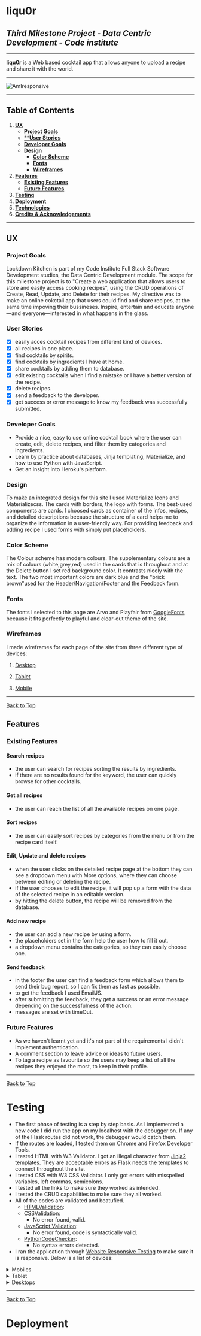 # liqu0r

## <i> Third Milestone Project - Data Centric Development - Code institute </i>

---

**liqu0r** is a Web based cocktail app that allows anyone to upload a recipe and share it with the world.

---

![AmIresponsive](https://github.com/kompeet/third-milestone-project/blob/master/static/images/responsive.JPG "Responsive")

---

## Table of Contents

1. [**UX**](#ux)
    - [**Project Goals**](#project)
    - [****User Stories**](#user)
    - [**Developer Goals**](#developer)
    - [**Design**](#design)
        - [**Color Scheme**](#color)
        - [**Fonts**](fonts)
        - [**Wireframes**](#wireframes)
6. [**Features**](#features)
    - [**Existing Features**](#existing)
    - [**Future Features**](#future)
7. [**Testing**](#testing)
8. [**Deployment**](#deployment)
5. [**Technologies**](#technologies)
9. [**Credits & Acknowledgements**](#credits)


---


## UX

### Project Goals

Lockdown Kitchen is part of my Code Institute Full Stack Software Development studies, the Data Centric Development module.
The scope for this milestone project is to "Create a web application that allows users to store and easily access cooking recipes", using the CRUD operations of Create, Read, Update, and Delete for their recipes. 
My directive was to make an online cokctail app that users could find and share recipes, at the same time impoving their bussineses.
Inspire, entertain and educate anyone—and everyone—interested in what happens in the glass.

### User Stories

- [x] easily acces cocktail recipes from different kind of devices.
- [x] all recipes in one place.
- [x] find cocktails by spirits.
- [x] find cocktails by ingredients I have at home.
- [x] share cocktails by adding them to database.
- [x] edit existing cocktails when I find a mistake or I have a better version of the recipe.
- [x] delete recipes.
- [x] send a feedback to the developer.
- [x] get success or error message to know my feedback was successfully submitted.

### Developer Goals

- Provide a nice, easy to use online cocktail book where the user can create, edit, delete recipes, and filter them by categories and ingredients.
- Learn by practice about databases, Jinja templating, Materialize, and how to use Python with JavaScript.
- Get an insight into Heroku's platform.

### Design

To make an integrated design for this site I used Materialize Icons and Materializecss. 
The cards with borders, the logo with forms. The best-used components are cards. I choosed cards as container of the infos, recipes, and detailed descriptions because the structure of a card helps me to organize the information in a user-friendly way.
For providing feedback and adding recipe I used forms with simply put placeholders.

### Color Scheme

The Colour scheme has modern colours. The supplementary colours are a mix of colours (white,grey,red) used in the cards that is throughout and at the Delete button I set red background color. It contrasts nicely with the text.  The two most important colors are dark blue and the "brick brown"used for the Header/Navigation/Footer and the Feedback form.

### Fonts

The fonts I selected to this page are Arvo and Playfair from [GoogleFonts](https://fonts.google.com/) because it fits perfectly to playful and clear-out theme of the site.

### Wireframes

I made wireframes for each page of the site from three different type of devices:

1. [Desktop](https://github.com/kompeet/third-milestone-project/tree/master/wireframes/desptop)

2. [Tablet](https://github.com/kompeet/third-milestone-project/tree/master/wireframes/tablet)

3. [Mobile](https://github.com/kompeet/third-milestone-project/tree/master/wireframes/mobile)


---


[Back to Top](#table-of-contents)

## Features

### Existing Features

#### Search recipes

- the user can search for recipes sorting the results by ingredients.
- if there are no results found for the keyword, the user can quickly browse for other cocktails.

#### Get all recipes

- the user can reach the list of all the available recipes on one page.

#### Sort recipes

- the user can easily sort recipes by categories from the menu or from the recipe card itself.

#### Edit, Update and delete recipes

- when the user clicks on the detailed recipe page at the bottom they can see a dropdown menu with More options, where they can choose between editing or deleting the recipe.
- if the user chooses to edit the recipe, it will pop up a form with the data of the selected recipe in an editable version.
- by hitting the delete button, the recipe will be removed from the database.

#### Add new recipe

- the user can add a new recipe by using a form.
- the placeholders set in the form help the user how to fill it out.
- a dropdown menu contains the categories, so they can easily choose one.

#### Send feedback

- in the footer the user can find a feedback form which allows them to send their bug report, so I can fix them as fast as possible.
- to get the feedback I used EmailJS.
- after submitting the feedback, they get a success or an error message depending on the successfulness of the action.
- messages are set with timeOut.

### Future Features

- As we haven't learnt yet and it's not part of the requirements I didn't implement authentication.
- A comment section to leave advice or ideas to future users.
- To tag a recipe as favourite so the users may keep a list of all the recipes they enjoyed the most, to keep in their profile.


---


[Back to Top](#table-of-contents)

# Testing

- The first phase of testing is a step by step basis. As I implemented a new code I did run the app on my localhost with the debugger on. If any of the Flask routes did not work, the debugger would catch them.
- If the routes are loaded, I tested them on Chrome and Firefox Developer Tools.
- I tested HTML with W3 Validator. I got an illegal character from [Jinja2](https://jinja.palletsprojects.com/en/2.11.x/) templates. They are acceptable errors as Flask needs the templates to connect throughout the site.
- I tested CSS with W3 CSS Validator. I only got errors with misspelled variables, left commas, semicolons.
- I tested all the links to make sure they worked as intended.
- I tested the CRUD capabilities to make sure they all worked.
- All of the codes are validated and beatufied.
    - [HTMLValidation](https://validator.w3.org/):
    - [CSSValidation](https://jigsaw.w3.org/css-validator/):
        - No error found, valid.
    - [JavaScript Validation](https://esprima.org/demo/validate.html):
        - No error found, code is syntactically valid.
    - [PythonCodeChecker](https://extendsclass.com/python-tester.html):
        - No syntax errors detected.
- I ran the application through [Website Responsive Testing](https://responsivetesttool.com) to make sure it is responsive. Below is a list of devices:

<details>
<summary>Mobiles</summary> 
<ul>
<li>Apple iPhone 3/4/4s/5/5s/6/6s/6plus/7/7Plus/8/8Plus/X</li>
<li>Nexus 6P/5X</li>
<li>Google Pixel 2/XL</li>
<li>Samsung Galaxy S5/S6/S7/S8/S8+/S9/S9+</li>
<li>Samsung Galaxy Nexus/Note 8</li>
<li>LG G5</li>
<li>LG Optimus G</li>
<li>LG 5</li>
<li>Pantech Vega n6</li>
<li>Lenovo K900</li></li>
<li>Motorola Nexus 6</li>
<li>One Plus 3</li>
<li>ZTE Grand S</li>
<li>Sony XperiaZ3</li>
<li>Blackberry Torch 9800</li>
<li>Microsoft Lumia 1020/1520</li>
</details>
 <details>
<summary>Tablet</summary> 
<ul>
<li>Apple iPad Pro/Pro9.7/1/2/mini</li>
<li>Samsung Galaxy Tab 3 10"/Tab 2 10"/Tab (8.9")/Tab 2 (7")</li>
<li>Samsung Nexus 10</li>
<li>HTC Nexus 9</li>
<li>Asus Nexus 7</li>
<li>LG G Pad 8.3</li>
<li>Amazon Kindle Fire/HD7/HD8.9</li>
<li>Microsoft Surface Pro 2/3</li>
<li>Blackberry Playbook</li>
</details>
  <details>
<summary>Desktops</summary> 
<ul>
<li>Desktop/Laptop</li>
<li>1024 x 768</li>
<li>1280 x 800</li>
<li>1680 x 1050</li>
</details>


---


[Back to Top](#table-of-contents)

# Deployment


